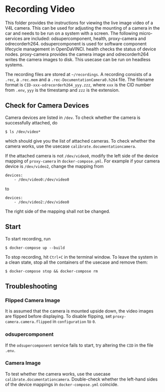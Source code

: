 # Recording Video

This folder provides the instructions for viewing the live image video of a V4L camera. This can be used for adjusting the mounting of a camera in the car and needs to be run on a system with a screen. The following micro-services are included: odsupercomponent, health, proxy-camera and odrecorderh264. odsupercomponent is used for software component lifecycle management in OpenDaVINCI. health checks the status of device nodes. proxy-camera provides the camera image and odrecorderh264 writes the camera images to disk. This usecase can be run on headless systems.

The recording files are stored at `~/recordings`. A recording consists of a `.rec`, a `.rec.mem` and a `.rec-DocumentationCamera0.h264` file. The filename format is `CID-xxx-odrecorderh264_yyy.zzz`, where `xxx` is the CID number from `.env`, `yyy` is the timestamp and `zzz` is the extension.

## Check for Camera Devices

Camera devices are listed in `/dev`. To check whether the camera is successfully attached, do

    $ ls /dev/video*
    
which should give you the list of attached cameras. To check whether the camera works, use the usecase `calibrate.documentationcamera`.

If the attached camera is not `/dev/video0`, modify the left side of the device mapping of `proxy-camera` in `docker-compose.yml`. For example if your camera device is `/dev/video2`, change the mapping from 

    devices:
        - /dev/video0:/dev/video0
        
to

    devices:
        - /dev/video2:/dev/video0
        
The right side of the mapping shall not be changed.
    
## Start 

To start recording, run
    
    $ docker-compose up --build

To stop recording, hit `Ctrl+C` in the terminal window. To leave the system in a clean state, stop all the containers of the usecase and remove them:

    $ docker-compose stop && docker-compose rm

## Troubleshooting

### Flipped Camera Image

It is assumed that the camera is mounted upside down, the video images are flipped before displaying. To disable flipping, set `proxy-camera.camera.flipped` in `configuration` to `0`.

### odsupercomponent

If the `odsupercomponent` service fails to start, try altering the `CID` in the file `.env`.

### Camera Image

To test whether the camera works, use the usecase `calibrate.documentationcamera`. Double-check whether the left-hand sides of the device mappings in `docker-compose.yml` coincide.